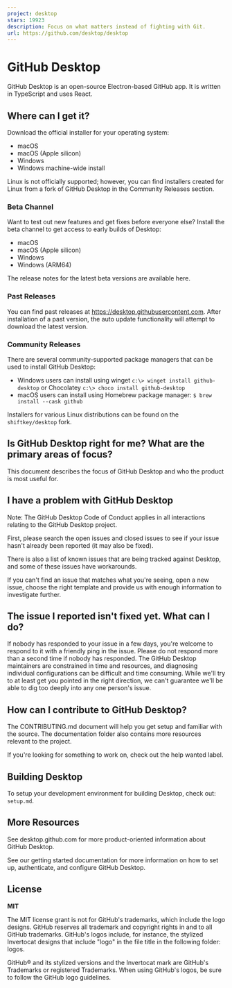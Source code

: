 ```yaml
---
project: desktop
stars: 19923
description: Focus on what matters instead of fighting with Git.
url: https://github.com/desktop/desktop
---
```


GitHub Desktop
==============

GitHub Desktop is an open-source Electron\-based GitHub app. It is written in TypeScript and uses React.

Where can I get it?
-------------------

Download the official installer for your operating system:

-   macOS
-   macOS (Apple silicon)
-   Windows
-   Windows machine-wide install

Linux is not officially supported; however, you can find installers created for Linux from a fork of GitHub Desktop in the Community Releases section.

### Beta Channel

Want to test out new features and get fixes before everyone else? Install the beta channel to get access to early builds of Desktop:

-   macOS
-   macOS (Apple silicon)
-   Windows
-   Windows (ARM64)

The release notes for the latest beta versions are available here.

### Past Releases

You can find past releases at https://desktop.githubusercontent.com. After installation of a past version, the auto update functionality will attempt to download the latest version.

### Community Releases

There are several community-supported package managers that can be used to install GitHub Desktop:

-   Windows users can install using winget `c:\> winget install github-desktop` or Chocolatey `c:\> choco install github-desktop`
-   macOS users can install using Homebrew package manager: `$ brew install --cask github`

Installers for various Linux distributions can be found on the `shiftkey/desktop` fork.

Is GitHub Desktop right for me? What are the primary areas of focus?
--------------------------------------------------------------------

This document describes the focus of GitHub Desktop and who the product is most useful for.

I have a problem with GitHub Desktop
------------------------------------

Note: The GitHub Desktop Code of Conduct applies in all interactions relating to the GitHub Desktop project.

First, please search the open issues and closed issues to see if your issue hasn't already been reported (it may also be fixed).

There is also a list of known issues that are being tracked against Desktop, and some of these issues have workarounds.

If you can't find an issue that matches what you're seeing, open a new issue, choose the right template and provide us with enough information to investigate further.

The issue I reported isn't fixed yet. What can I do?
----------------------------------------------------

If nobody has responded to your issue in a few days, you're welcome to respond to it with a friendly ping in the issue. Please do not respond more than a second time if nobody has responded. The GitHub Desktop maintainers are constrained in time and resources, and diagnosing individual configurations can be difficult and time consuming. While we'll try to at least get you pointed in the right direction, we can't guarantee we'll be able to dig too deeply into any one person's issue.

How can I contribute to GitHub Desktop?
---------------------------------------

The CONTRIBUTING.md document will help you get setup and familiar with the source. The documentation folder also contains more resources relevant to the project.

If you're looking for something to work on, check out the help wanted label.

Building Desktop
----------------

To setup your development environment for building Desktop, check out: `setup.md`.

More Resources
--------------

See desktop.github.com for more product-oriented information about GitHub Desktop.

See our getting started documentation for more information on how to set up, authenticate, and configure GitHub Desktop.

License
-------

**MIT**

The MIT license grant is not for GitHub's trademarks, which include the logo designs. GitHub reserves all trademark and copyright rights in and to all GitHub trademarks. GitHub's logos include, for instance, the stylized Invertocat designs that include "logo" in the file title in the following folder: logos.

GitHub® and its stylized versions and the Invertocat mark are GitHub's Trademarks or registered Trademarks. When using GitHub's logos, be sure to follow the GitHub logo guidelines.
